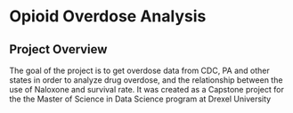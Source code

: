 # Opioid Overdose Analysis


## Project Overview
The goal of the project is to get overdose data from CDC, PA and other states in order to analyze drug overdose, and the relationship between the use of Naloxone and survival rate. It was created as a Capstone project for the the Master of Science in Data Science program at Drexel University

